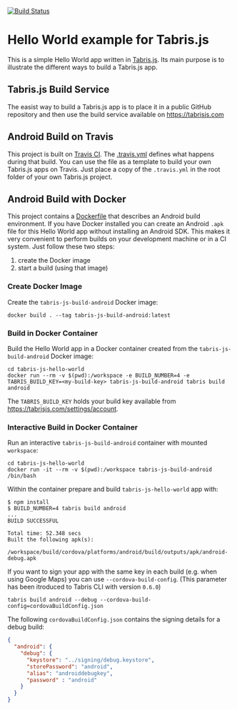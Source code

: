 [![Build Status](https://travis-ci.org/eclipsesource/tabris-js-hello-world.svg?branch=experimental)](https://travis-ci.org/eclipsesource/tabris-js-hello-world)

# Hello World example for Tabris.js

This is a simple Hello World app written in [Tabris.js](https:tabrisjs.com).
Its main purpose is to illustrate the different ways to build a Tabris.js app.

## Tabris.js Build Service

The easist way to build a Tabris.js app is to place it in a public GitHub repository and then use the build service available on https://tabrisjs.com

## Android Build on Travis

This project is built on [Travis CI](https://travis-ci.org/eclipsesource/tabris-js-hello-world/builds). The [.travis.yml](.travis.yml) defines what happens during that build. You can use the file as a template to build your own Tabris.js apps on Travis. Just place a copy of the `.travis.yml` in the root folder of your own Tabris.js project.

## Android Build with Docker

This project contains a [Dockerfile](Dockerfile) that describes an Android build environment. If you have Docker installed you can create an Android `.apk` file for this Hello World app without installing an Android SDK. This makes it very convenient to perform builds on your development machine or in a CI system. Just follow these two steps:

1. create the Docker image
1. start a build (using that image)

### Create Docker Image

Create the `tabris-js-build-android` Docker image:

```shell
docker build . --tag tabris-js-build-android:latest
```

### Build in Docker Container

Build the Hello World app in a Docker container created from the `tabris-js-build-android` Docker image:

```shell
cd tabris-js-hello-world
docker run --rm -v $(pwd):/workspace -e BUILD_NUMBER=4 -e TABRIS_BUILD_KEY=<my-build-key> tabris-js-build-android tabris build android
```

The `TABRIS_BUILD_KEY` holds your build key available from https://tabrisjs.com/settings/account.

### Interactive Build in Docker Container

Run an interactive `tabris-js-build-android` container with mounted `workspace`:

```shell
cd tabris-js-hello-world
docker run -it --rm -v $(pwd):/workspace tabris-js-build-android /bin/bash

```

Within the container prepare and build `tabris-js-hello-world` app with:

```shell
$ npm install
$ BUILD_NUMBER=4 tabris build android
...
BUILD SUCCESSFUL

Total time: 52.348 secs
Built the following apk(s):
    /workspace/build/cordova/platforms/android/build/outputs/apk/android-debug.apk
```

If you want to sign your app with the same key in each build (e.g. when using Google Maps) you can use `--cordova-build-config`. (This parameter has been itroduced to Tabris CLI with version `0.6.0`)

```shell
tabris build android --debug --cordova-build-config=cordovaBuildConfig.json
```

The following `cordovaBuildConfig.json` contains the signing details for a debug build:

```json
{
  "android": {
    "debug": {
      "keystore": "../signing/debug.keystore",
      "storePassword": "android",
      "alias": "androiddebugkey",
      "password" : "android"
    }
  }
}
```
